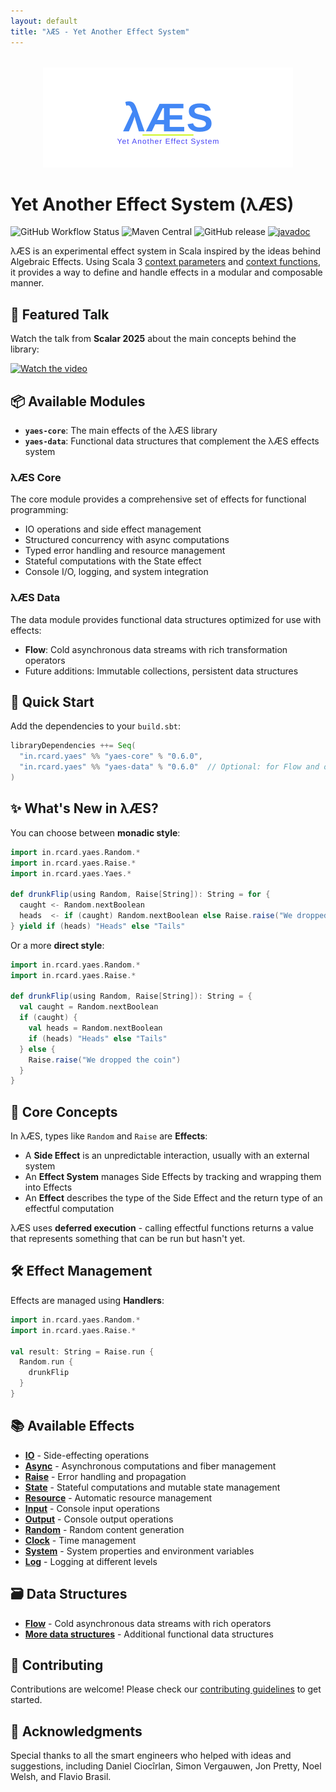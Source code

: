 ```yaml
---
layout: default
title: "λÆS - Yet Another Effect System"
---
```


<div style="text-align: center; margin: 2rem 0;">
  <img src="logo.svg" alt="λÆS - Yet Another Effect System" style="max-width: 600px; height: auto;">
</div>

# Yet Another Effect System (λÆS)

![GitHub Workflow Status](https://img.shields.io/github/actions/workflow/status/rcardin/yaes/scala.yml?branch=main)
![Maven Central](https://img.shields.io/maven-central/v/in.rcard.yaes/yaes-core_3)
![GitHub release](https://img.shields.io/github/v/release/rcardin/yaes)
[![javadoc](https://javadoc.io/badge2/in.rcard.yaes/yaes-core_3/javadoc.svg)](https://javadoc.io/doc/in.rcard.yaes/yaes-core_3)

λÆS is an experimental effect system in Scala inspired by the ideas behind Algebraic Effects. Using Scala 3 [context parameters](https://docs.scala-lang.org/scala3/reference/contextual/using-clauses.html) and [context functions](https://docs.scala-lang.org/scala3/reference/contextual/context-functions.html), it provides a way to define and handle effects in a modular and composable manner.

## 🎥 Featured Talk

Watch the talk from **Scalar 2025** about the main concepts behind the library:

[![Watch the video](https://img.youtube.com/vi/TXUxCsPpZp0/maxresdefault.jpg)](https://youtu.be/TXUxCsPpZp0)

## 📦 Available Modules

- **`yaes-core`**: The main effects of the λÆS library
- **`yaes-data`**: Functional data structures that complement the λÆS effects system

### λÆS Core
The core module provides a comprehensive set of effects for functional programming:
- IO operations and side effect management
- Structured concurrency with async computations
- Typed error handling and resource management
- Stateful computations with the State effect
- Console I/O, logging, and system integration

### λÆS Data
The data module provides functional data structures optimized for use with effects:
- **Flow**: Cold asynchronous data streams with rich transformation operators
- Future additions: Immutable collections, persistent data structures

## 🚀 Quick Start

Add the dependencies to your `build.sbt`:

```scala
libraryDependencies ++= Seq(
  "in.rcard.yaes" %% "yaes-core" % "0.6.0",
  "in.rcard.yaes" %% "yaes-data" % "0.6.0"  // Optional: for Flow and other data structures
)
```

## ✨ What's New in λÆS?

You can choose between **monadic style**:

```scala
import in.rcard.yaes.Random.*
import in.rcard.yaes.Raise.*
import in.rcard.yaes.Yaes.*

def drunkFlip(using Random, Raise[String]): String = for {
  caught <- Random.nextBoolean
  heads  <- if (caught) Random.nextBoolean else Raise.raise("We dropped the coin")
} yield if (heads) "Heads" else "Tails"
```

Or a more **direct style**:

```scala
import in.rcard.yaes.Random.*
import in.rcard.yaes.Raise.*

def drunkFlip(using Random, Raise[String]): String = {
  val caught = Random.nextBoolean
  if (caught) {
    val heads = Random.nextBoolean
    if (heads) "Heads" else "Tails"
  } else {
    Raise.raise("We dropped the coin")
  }
}
```

## 🎯 Core Concepts

In λÆS, types like `Random` and `Raise` are **Effects**:

- A **Side Effect** is an unpredictable interaction, usually with an external system
- An **Effect System** manages Side Effects by tracking and wrapping them into Effects
- An **Effect** describes the type of the Side Effect and the return type of an effectful computation

λÆS uses **deferred execution** - calling effectful functions returns a value that represents something that can be run but hasn't yet.

## 🛠 Effect Management

Effects are managed using **Handlers**:

```scala
import in.rcard.yaes.Random.*
import in.rcard.yaes.Raise.*

val result: String = Raise.run { 
  Random.run { 
    drunkFlip
  }
}
```

## 📚 Available Effects

- [**IO**](effects/io.html) - Side-effecting operations
- [**Async**](effects/async.html) - Asynchronous computations and fiber management
- [**Raise**](effects/raise.html) - Error handling and propagation
- [**State**](effects/state.html) - Stateful computations and mutable state management
- [**Resource**](effects/resource.html) - Automatic resource management
- [**Input**](effects/io-effects.html) - Console input operations
- [**Output**](effects/io-effects.html) - Console output operations
- [**Random**](effects/random.html) - Random content generation
- [**Clock**](effects/system-clock.html) - Time management
- [**System**](effects/system-clock.html) - System properties and environment variables
- [**Log**](effects/log.html) - Logging at different levels

## 🗃 Data Structures

- [**Flow**](data-structures.html#flow) - Cold asynchronous data streams with rich operators
- [**More data structures**](data-structures.html) - Additional functional data structures

## 🤝 Contributing

Contributions are welcome! Please check our [contributing guidelines](contributing.html) to get started.

## 🙏 Acknowledgments

Special thanks to all the smart engineers who helped with ideas and suggestions, including Daniel Ciocîrlan, Simon Vergauwen, Jon Pretty, Noel Welsh, and Flavio Brasil.
